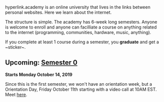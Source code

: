 hyperlink.academy is an online university that lives in the links between
personal websites. Here we learn about the internet.

The structure is simple. The academy has 6-week long semesters. Anyone is
welcome to enroll and anyone can facilliate a course on anything related to the
internet (programming, communities, hardware, music, anything).

If you complete at least 1 course during a semester, you **graduate** and get a
~sticker~.


## Upcoming: [Semester 0](/semester/0)

**Starts Monday October 14, 2019**

Since this is the first semester, we won't have an
orientation week, but a Orientation Day, Friday October 11th starting with a
video call at 10AM EST. Meet [here](https://meet.jit.si/hyperlink-academy).
